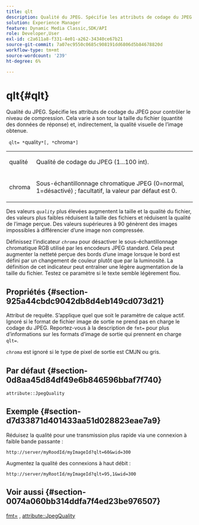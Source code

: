 ```yaml
---
title: qlt
description: Qualité du JPEG. Spécifie les attributs de codage du JPEG pour contrôler le niveau de compression. Cela varie à son tour la taille du fichier (quantité des données de réponse) et, indirectement, la qualité visuelle de l’image obtenue.
solution: Experience Manager
feature: Dynamic Media Classic,SDK/API
role: Developer,User
exl-id: c2a611a8-f331-4e01-a262-34340ce67b21
source-git-commit: 7a07ec9550c0685c908191dd6806d5b84678820d
workflow-type: tm+mt
source-wordcount: '239'
ht-degree: 6%

---
```


# qlt{#qlt}

Qualité du JPEG. Spécifie les attributs de codage du JPEG pour contrôler le niveau de compression. Cela varie à son tour la taille du fichier (quantité des données de réponse) et, indirectement, la qualité visuelle de l’image obtenue.

` qlt= *`quality`*[, *`chroma`*]`

<table id="simpletable_FB8090D4BEBF42FD83A64A7AAB6D7F92"> 
 <tr class="strow"> 
  <td class="stentry"> <p> <span class="varname"> qualité </span> </p> </td> 
  <td class="stentry"> <p>Qualité de codage du JPEG (1...100 int). </p> </td> 
 </tr> 
 <tr class="strow"> 
  <td class="stentry"> <p> <span class="varname"> chroma </span> </p> </td> 
  <td class="stentry"> <p>Sous-échantillonnage chromatique JPEG (0=normal, 1=désactivé) ; facultatif, la valeur par défaut est 0. </p> </td> 
 </tr> 
</table>

Des valeurs *`quality`* plus élevées augmentent la taille et la qualité du fichier, des valeurs plus faibles réduisent la taille des fichiers et réduisent la qualité de l’image perçue. Des valeurs supérieures à 90 génèrent des images impossibles à différencier d’une image non compressée.

Définissez l’indicateur *`chroma`* pour désactiver le sous-échantillonnage chromatique RGB utilisé par les encodeurs JPEG standard. Cela peut augmenter la netteté perçue des bords d’une image lorsque le bord est défini par un changement de couleur plutôt que par la luminosité. La définition de cet indicateur peut entraîner une légère augmentation de la taille du fichier. Testez ce paramètre si le texte semble légèrement flou.

## Propriétés {#section-925a44cbdc9042db8d4eb149cd073d21}

Attribut de requête. S’applique quel que soit le paramètre de calque actif. Ignoré si le format de fichier image de sortie ne prend pas en charge le codage du JPEG. Reportez-vous à la description de `fmt=` pour plus d’informations sur les formats d’image de sortie qui prennent en charge `qlt=`.

*`chroma`* est ignoré si le type de pixel de sortie est CMJN ou gris.

## Par défaut {#section-0d8aa45d84df49e6b846596bbaf7f740}

`attribute::JpegQuality`

## Exemple {#section-d7d33871d401433aa51d028823eae7a9}

Réduisez la qualité pour une transmission plus rapide via une connexion à faible bande passante :

`http://server/myRoodId/myImageId?qlt=60&wid=300`

Augmentez la qualité des connexions à haut débit :

`http://server/myRootId/myImageId?qlt=95,1&wid=300`

## Voir aussi {#section-0074a060bb314ddfa7f4ed23be976507}

[fmt=](../../../../../is-api/http-ref/image-serving-api-ref/c-http-protocol-reference/c-command-reference/r-is-http-fmt.md#reference-cdf10043423b45ba9fe15157fb3ae37a) , [attribute::JpegQuality](../../../../../is-api/image-catalog/image-serving-api-ref/c-image-catalog-reference/c-attributes-reference/r-jpegquality.md#reference-4a879e7c46024c8a898a9fd226f9eb09)
